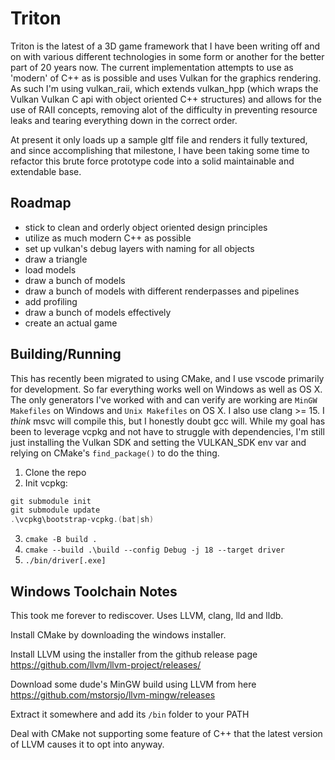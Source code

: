 # Triton

Triton is the latest of a 3D game framework that I have been writing off and on with various different technologies
in some form or another for the better part of 20 years now. The current implementation attempts to use as
'modern' of C++ as is possible and uses Vulkan for the graphics rendering. As such I'm using vulkan_raii, which
extends vulkan_hpp (which wraps the Vulkan Vulkan C api with object oriented C++ structures) and allows for the
use of RAII concepts, removing alot of the difficulty in preventing resource leaks and tearing everything down
in the correct order.

At present it only loads up a sample gltf file and renders it fully textured, and since accomplishing that milestone,
I have been taking some time to refactor this brute force prototype code into a solid maintainable and extendable base.

## Roadmap

- stick to clean and orderly object oriented design principles
- utilize as much modern C++ as possible
- set up vulkan's debug layers with naming for all objects
- draw a triangle
- load models
- draw a bunch of models
- draw a bunch of models with different renderpasses and pipelines
- add profiling
- draw a bunch of models effectively
- create an actual game

## Building/Running

This has recently been migrated to using CMake, and I use vscode primarily for development. So far everything works well on Windows as well as OS X. The only generators I've worked with and can verify are working are `MinGW Makefiles` on Windows and `Unix Makefiles` on OS X. I also use clang >= 15. I _think_ msvc will compile this, but I honestly doubt gcc will.
While my goal has been to leverage vcpkg and not have to struggle with dependencies, I'm still just installing the Vulkan SDK and setting the VULKAN_SDK env var and relying on CMake's `find_package()` to do the thing.

1. Clone the repo
2. Init vcpkg:

```PowerShell
git submodule init
git submodule update
.\vcpkg\bootstrap-vcpkg.(bat|sh)
```

3. `cmake -B build .`
4. `cmake --build .\build --config Debug -j 18 --target driver`
5. `./bin/driver[.exe]`

## Windows Toolchain Notes

This took me forever to rediscover. Uses LLVM, clang, lld and lldb.

Install CMake by downloading the windows installer.

Install LLVM using the installer from the github release page https://github.com/llvm/llvm-project/releases/

Download some dude's MinGW build using LLVM from here https://github.com/mstorsjo/llvm-mingw/releases

Extract it somewhere and add its `/bin` folder to your PATH

Deal with CMake not supporting some feature of C++ that the latest version of LLVM causes it to opt
into anyway.

